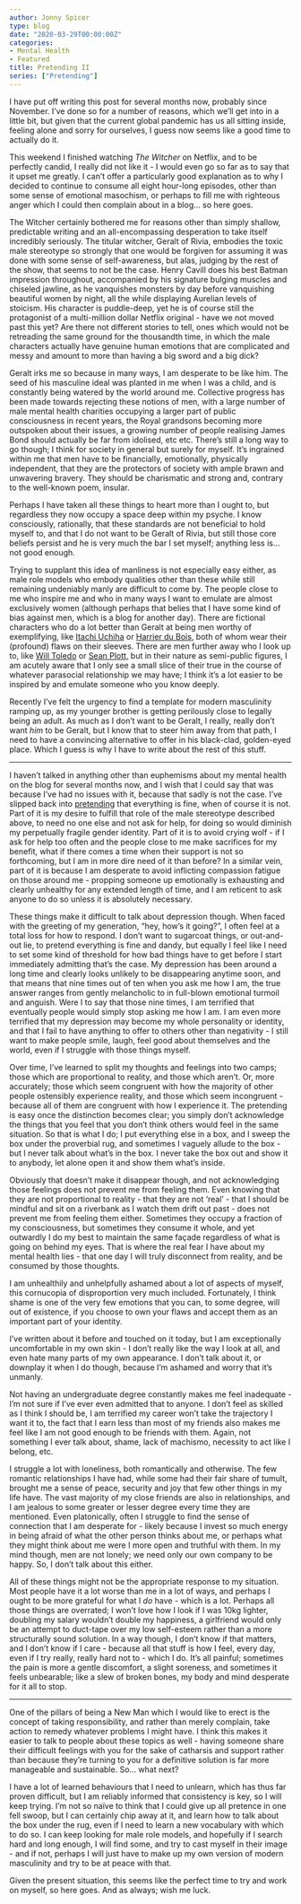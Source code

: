 ```yaml
---
author: Jonny Spicer
type: blog
date: "2020-03-29T00:00:00Z"
categories:
- Mental Health
- Featured
title: Pretending II
series: ["Pretending"]
---
```

I have put off writing this post for several months now, probably since November. I’ve done so for a number of reasons, which we’ll get into in a little bit, but given that the current global pandemic has us all sitting inside, feeling alone and sorry for ourselves, I guess now seems like a good time to actually do it.

This weekend I finished watching *The Witcher* on Netflix, and to be perfectly candid, I really did not like it - I would even go so far as to say that it upset me greatly. I can’t offer a particularly good explanation as to why I decided to continue to consume all eight hour-long episodes, other than some sense of emotional masochism, or perhaps to fill me with righteous anger which I could then complain about in a blog... so here goes.

The Witcher certainly bothered me for reasons other than simply shallow, predictable writing and an all-encompassing desperation to take itself incredibly seriously. The titular witcher, Geralt of Rivia, embodies the toxic male stereotype so strongly that one would be forgiven for assuming it was done with some sense of self-awareness, but alas, judging by the rest of the show, that seems to not be the case. Henry Cavill does his best Batman impression throughout, accompanied by his signature bulging muscles and chiseled jawline, as he vanquishes monsters by day before vanquishing beautiful women by night, all the while displaying Aurelian levels of stoicism. His character is puddle-deep, yet he is of course still the protagonist of a multi-million dollar Netflix original - have we not moved past this yet? Are there not different stories to tell, ones which would not be retreading the same ground for the thousandth time, in which the male characters actually have genuine human emotions that are complicated and messy and amount to more than having a big sword and a big dick?

Geralt irks me so because in many ways, I am desperate to be like him. The seed of his masculine ideal was planted in me when I was a child, and is constantly being watered by the world around me. Collective progress has been made towards rejecting these notions of men, with a large number of male mental health charities occupying a larger part of public consciousness in recent years, the Royal grandsons becoming more outspoken about their issues, a growing number of people realising James Bond should actually be far from idolised, etc etc. There’s still a long way to go though; I think for society in general but surely for myself. It’s ingrained within me that men have to be financially, emotionally, physically independent, that they are the protectors of society with ample brawn and unwavering bravery. They should be charismatic and strong and, contrary to the well-known poem, insular.

Perhaps I have taken all these things to heart more than I ought to, but regardless they now occupy a space deep within my psyche. I know consciously, rationally, that these standards are not beneficial to hold myself to, and that I do not want to be Geralt of Rivia, but still those core beliefs persist and he is very much the bar I set myself; anything less is… not good enough.

Trying to supplant this idea of manliness is not especially easy either, as male role models who embody qualities other than these while still remaining undeniably manly are difficult to come by. The people close to me who inspire me and who in many ways I want to emulate are almost exclusively women (although perhaps that belies that I have some kind of bias against men, which is a blog for another day). There are fictional characters who do a lot better than Geralt at being men worthy of exemplifying, like [Itachi Uchiha](/blog/itachi-uchiha) or [Harrier du Bois](/blog/disco-elysium), both of whom wear their (profound) flaws on their sleeves. There are men further away who I look up to, like [Will Toledo](/blog/twin-fantasy-2018) or [Sean Plott,](/blog/day9-daily-100) but in their nature as semi-public figures, I am acutely aware that I only see a small slice of their true in the course of whatever parasocial relationship we may have; I think it’s a lot easier to be inspired by and emulate someone who you know deeply.

Recently I’ve felt the urgency to find a template for modern masculinity ramping up, as my younger brother is getting perilously close to legally being an adult. As much as I don’t want to be Geralt, I really, really don’t want *him* to be Geralt, but I know that to steer him away from that path, I need to have a convincing alternative to offer in his black-clad, golden-eyed place. Which I guess is why I have to write about the rest of this stuff.

---

I haven’t talked in anything other than euphemisms about my mental health on the blog for several months now, and I wish that I could say that was because I’ve had no issues with it, because that sadly is not the case. I’ve slipped back into [pretending](/blog/pretending) that everything is fine, when of course it is not. Part of it is my desire to fulfill that role of the male stereotype described above, to need no one else and not ask for help, for doing so would diminish my perpetually fragile gender identity. Part of it is to avoid crying wolf - if I ask for help too often and the people close to me make sacrifices for my benefit, what if there comes a time when their support is not so forthcoming, but I am in more dire need of it than before? In a similar vein, part of it is because I am desperate to avoid inflicting compassion fatigue on those around me - propping someone up emotionally is exhausting and clearly unhealthy for any extended length of time, and I am reticent to ask anyone to do so unless it is absolutely necessary.

These things make it difficult to talk about depression though. When faced with the greeting of my generation, “hey, how’s it going?”, I often feel at a total loss for how to respond. I don’t want to sugarcoat things, or out-and-out lie, to pretend everything is fine and dandy, but equally I feel like I need to set some kind of threshold for how bad things have to get before I start immediately admitting that’s the case. My depression has been around a long time and clearly looks unlikely to be disappearing anytime soon, and that means that nine times out of ten when you ask me how I am, the true answer ranges from gently melancholic to in full-blown emotional turmoil and anguish. Were I to say that those nine times, I am terrified that eventually people would simply stop asking me how I am. I am even more terrified that my depression may become my whole personality or identity, and that I fail to have anything to offer to others other than negativity - I still want to make people smile, laugh, feel good about themselves and the world, even if I struggle with those things myself.

Over time, I’ve learned to split my thoughts and feelings into two camps; those which are proportional to reality, and those which aren’t. Or, more accurately; those which seem congruent with how the majority of other people ostensibly experience reality, and those which seem incongruent - because all of them are congruent with how I experience it. The pretending is easy once the distinction becomes clear; you simply don’t acknowledge the things that you feel that you don’t think others would feel in the same situation. So that is what I do; I put everything else in a box, and I sweep the box under the proverbial rug, and sometimes I vaguely allude to the box - but I never talk about what’s in the box. I never take the box out and show it to anybody, let alone open it and show them what’s inside.

Obviously that doesn’t make it disappear though, and not acknowledging those feelings does not prevent me from feeling them. Even knowing that they are not proportional to reality - that they are not ‘real’ - that I should be mindful and sit on a riverbank as I watch them drift out past - does not prevent me from feeling them either. Sometimes they occupy a fraction of my consciousness, but sometimes they consume it whole, and yet outwardly I do my best to maintain the same façade regardless of what is going on behind my eyes. That is where the real fear I have about my mental health lies - that one day I will truly disconnect from reality, and be consumed by those thoughts.

I am unhealthily and unhelpfully ashamed about a lot of aspects of myself, this cornucopia of disproportion very much included. Fortunately, I think shame is one of the very few emotions that you can, to some degree, will out of existence, if you choose to own your flaws and accept them as an important part of your identity.

I’ve written about it before and touched on it today, but I am exceptionally uncomfortable in my own skin - I don’t really like the way I look at all, and even hate many parts of my own appearance. I don’t talk about it, or downplay it when I do though, because I’m ashamed and worry that it’s unmanly.

Not having an undergraduate degree constantly makes me feel inadequate - I’m not sure if I’ve ever even admitted that to anyone. I don’t feel as skilled as I think I should be, I am terrified my career won’t take the trajectory I want it to, the fact that I earn less than most of my friends also makes me feel like I am not good enough to be friends with them. Again, not something I ever talk about, shame, lack of machismo, necessity to act like I belong, etc.

I struggle a lot with loneliness, both romantically and otherwise. The few romantic relationships I have had, while some had their fair share of tumult, brought me a sense of peace, security and joy that few other things in my life have. The vast majority of my close friends are also in relationships, and I am jealous to some greater or lesser degree every time they are mentioned. Even platonically, often I struggle to find the sense of connection that I am desperate for - likely because I invest so much energy in being afraid of what the other person thinks about me, or perhaps what they might think about me were I more open and truthful with them. In my mind though, men are not lonely; we need only our own company to be happy. So, I don’t talk about this either.

All of these things might not be the appropriate response to my situation. Most people have it a lot worse than me in a lot of ways, and perhaps I ought to be more grateful for what I *do* have - which is a lot. Perhaps all those things are overrated; I won’t love how I look if I was 10kg lighter, doubling my salary wouldn’t double my happiness, a girlfriend would only be an attempt to duct-tape over my low self-esteem rather than a more structurally sound solution. In a way though, I don’t know if that matters, and I don’t know if I care - because all that stuff is how I feel, every day, even if I try really, really hard not to - which I do. It’s all painful; sometimes the pain is more a gentle discomfort, a slight soreness, and sometimes it feels unbearable; like a slew of broken bones, my body and mind desperate for it all to stop.

---

One of the pillars of being a New Man which I would like to erect is the concept of taking responsibility, and rather than merely complain, take action to remedy whatever problems I might have. I think this makes it easier to talk to people about these topics as well - having someone share their difficult feelings with you for the sake of catharsis and support rather than because they’re turning to you for a definitive solution is far more manageable and sustainable. So… what next?

I have a lot of learned behaviours that I need to unlearn, which has thus far proven difficult, but I am reliably informed that consistency is key, so I will keep trying. I’m not so naïve to think that I could give up all pretence in one fell swoop, but I can certainly chip away at it, and learn how to talk about the box under the rug, even if I need to learn a new vocabulary with which to do so. I can keep looking for male role models, and hopefully if I search hard and long enough, I will find some, and try to cast myself in their image - and if not, perhaps I will just have to make up my own version of modern masculinity and try to be at peace with that.

Given the present situation, this seems like the perfect time to try and work on myself, so here goes. And as always; wish me luck.
